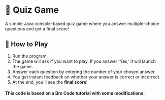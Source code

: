 # 🎉 Quiz Game  

A simple Java console-based quiz game where you answer multiple-choice questions and get a final score!  

## 📜 How to Play  
1. Run the program.  
2. The game will ask if you want to play. If you answer 'Yes,' it will launch the game.
3. Answer each question by entering the number of your chosen answer.  
4. You get instant feedback on whether your answer is correct or incorrect.  
5. At the end, you'll see the **final score**!

#### This code is based on a Bro Code tutorial with some modifications.
